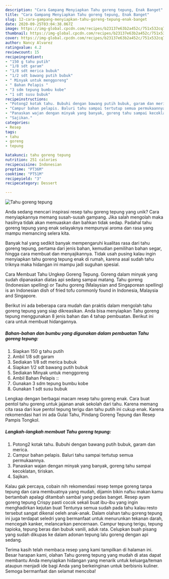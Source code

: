 ```yaml
---
description: "Cara Gampang Menyiapkan Tahu goreng tepung, Enak Banget"
title: "Cara Gampang Menyiapkan Tahu goreng tepung, Enak Banget"
slug: 12-cara-gampang-menyiapkan-tahu-goreng-tepung-enak-banget
date: 2020-09-25T03:04:38.067Z
image: https://img-global.cpcdn.com/recipes/b23137e63b2a452c/751x532cq70/tahu-goreng-tepung-foto-resep-utama.jpg
thumbnail: https://img-global.cpcdn.com/recipes/b23137e63b2a452c/751x532cq70/tahu-goreng-tepung-foto-resep-utama.jpg
cover: https://img-global.cpcdn.com/recipes/b23137e63b2a452c/751x532cq70/tahu-goreng-tepung-foto-resep-utama.jpg
author: Nancy Alvarez
ratingvalue: 4.2
reviewcount: 15
recipeingredient:
- "150 g tahu putih"
- "1/8 sdt garam"
- "1/8 sdt merica bubuk"
- "1/2 sdt bawang putih bubuk"
- " Minyak untuk menggoreng"
- " Bahan Pelapis "
- "3 sdm tepung bumbu kobe"
- "1 sdt susu bubuk"
recipeinstructions:
- "Potong2 kotak tahu. Bubuhi dengan bawang putih bubuk, garam dan merica."
- "Campur bahan pelapis. Baluri tahu sampai tertutup semua permukaannya."
- "Panaskan wajan dengan minyak yang banyak, goreng tahu sampai kecoklatan, tiriskan."
- "Sajikan."
categories:
- Resep
tags:
- tahu
- goreng
- tepung

katakunci: tahu goreng tepung 
nutrition: 251 calories
recipecuisine: Indonesian
preptime: "PT36M"
cooktime: "PT51M"
recipeyield: "3"
recipecategory: Dessert

---
```



![Tahu goreng tepung](https://img-global.cpcdn.com/recipes/b23137e63b2a452c/751x532cq70/tahu-goreng-tepung-foto-resep-utama.jpg)

Anda sedang mencari inspirasi resep tahu goreng tepung yang unik? Cara menyiapkannya memang susah-susah gampang. Jika salah mengolah maka hasilnya tidak akan memuaskan dan bahkan tidak sedap. Padahal tahu goreng tepung yang enak selayaknya mempunyai aroma dan rasa yang mampu memancing selera kita.

Banyak hal yang sedikit banyak mempengaruhi kualitas rasa dari tahu goreng tepung, pertama dari jenis bahan, kemudian pemilihan bahan segar, hingga cara membuat dan menyajikannya. Tidak usah pusing kalau ingin menyiapkan tahu goreng tepung enak di rumah, karena asal sudah tahu triknya maka hidangan ini mampu jadi suguhan spesial.

Cara Membuat Tahu Ungkep Goreng Tepung. Goreng dalam minyak yang sudah dipanaskan diatas api sedang sampai matang. Tahu goreng (Indonesian spelling) or Tauhu goreng (Malaysian and Singaporean spelling) is an Indonesian dish of fried tofu commonly found in Indonesia, Malaysia and Singapore.


Berikut ini ada beberapa cara mudah dan praktis dalam mengolah tahu goreng tepung yang siap dikreasikan. Anda bisa menyiapkan Tahu goreng tepung menggunakan 8 jenis bahan dan 4 tahap pembuatan. Berikut ini cara untuk membuat hidangannya.

<!--inarticleads1-->

##### Bahan-bahan dan bumbu yang digunakan dalam pembuatan Tahu goreng tepung:

1. Siapkan 150 g tahu putih
1. Ambil 1/8 sdt garam
1. Sediakan 1/8 sdt merica bubuk
1. Siapkan 1/2 sdt bawang putih bubuk
1. Sediakan  Minyak untuk menggoreng
1. Ambil  Bahan Pelapis ::
1. Gunakan 3 sdm tepung bumbu kobe
1. Gunakan 1 sdt susu bubuk


Lengkap dengan berbagai macam resep tahu goreng enak. Cara buat pentol tahu goreng untuk jajanan anak sekolah dari tahu. Karena memang cita rasa dari kue pentol tepung terigu dan tahu putih ini cukup enak. Karena rekomendasi hari ini ada Gulai Tahu, Pindang Goreng Tepung dan Resep Pampis Tongkol. 

<!--inarticleads2-->

##### Langkah-langkah membuat Tahu goreng tepung:

1. Potong2 kotak tahu. Bubuhi dengan bawang putih bubuk, garam dan merica.
1. Campur bahan pelapis. Baluri tahu sampai tertutup semua permukaannya.
1. Panaskan wajan dengan minyak yang banyak, goreng tahu sampai kecoklatan, tiriskan.
1. Sajikan.


Kalau gak percaya, cobain nih rekomendasi resep tempe goreng tanpa tepung dan cara membuatnya yang mudah, dijamin bikin nafsu makan kamu bertambah apalagi ditambah sambal yang pedas banget. Resep ayam goreng tepung Crispy pasti cocok sekali buat ibu-ibu yang ingin menghadirkan kejutan buat Tentunya semua sudah pada tahu kalau resto tersebut sangat dikenal oeleh anak-anak. Dalam olahan tahu goreng tepung ini juga terdapat seledri yang bermanfaat untuk menurunkan tekanan darah, mencegah kanker, melancarkan pencernaan. Campur tepung terigu, tepung tapioka, tepung beras dan bubuk vanili, aduk rata. Celupkan buah pisang yang sudah dikupas ke dalam adonan tepung lalu goreng dengan api sedang. 

Terima kasih telah membaca resep yang kami tampilkan di halaman ini. Besar harapan kami, olahan Tahu goreng tepung yang mudah di atas dapat membantu Anda menyiapkan hidangan yang menarik untuk keluarga/teman ataupun menjadi ide bagi Anda yang berkeinginan untuk berbisnis kuliner. Semoga bermanfaat dan selamat mencoba!
